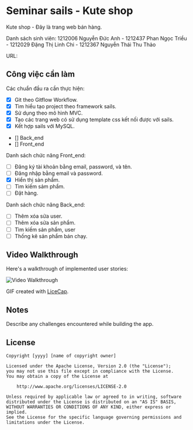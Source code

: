 # Seminar sails - Kute shop

Kute shop - Đây là trang web bán hàng.

Danh sách sinh viên: 1212006 Nguyễn Đức Anh - 1212437 Phan Ngọc Triều - 1212029 Đặng Thị Linh Chi - 1212367 Nguyễn Thái Thu Thảo

URL: 
## Công việc cần làm

Các chuẩn đầu ra cần thực hiện:
* [x] Git theo Gitflow Workflow.
* [x] Tìm hiểu tạo project theo framework sails.
* [x] Sử dụng theo mô hình MVC.
* [x] Tạo các trang web có sử dụng template css kết nối được với sails.
* [x] Kết hợp sails với MySQL.
* [] Back_end
* [] Front_end

Danh sách chức năng Front_end:

* [ ] Đăng ký tài khoản bằng email, password, và tên.
* [ ] Đăng nhập bằng email và password.
* [x] Hiển thị sản phẩm.
* [ ] Tìm kiếm sảm phẩm.
* [ ] Đặt hàng.

Danh sách chức năng Back_end:

* [ ] Thêm xóa sửa user.
* [ ] Thêm xóa sửa sản phẩm.
* [ ] Tìm kiếm sản phẩm, user
* [ ] Thống kê sản phẩm bán chạy.
## Video Walkthrough

Here's a walkthrough of implemented user stories:

![Video Walkthrough](phanngoctrieu.com/kuteshop.gif)

GIF created with [LiceCap](http://www.cockos.com/licecap/).

## Notes

Describe any challenges encountered while building the app.

## License

    Copyright [yyyy] [name of copyright owner]

    Licensed under the Apache License, Version 2.0 (the "License");
    you may not use this file except in compliance with the License.
    You may obtain a copy of the License at

        http://www.apache.org/licenses/LICENSE-2.0

    Unless required by applicable law or agreed to in writing, software
    distributed under the License is distributed on an "AS IS" BASIS,
    WITHOUT WARRANTIES OR CONDITIONS OF ANY KIND, either express or implied.
    See the License for the specific language governing permissions and
    limitations under the License.
